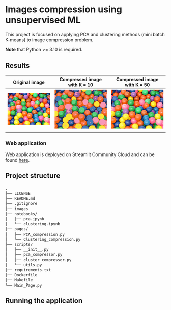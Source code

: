 # Images compression using unsupervised ML

This project is focused on applying PCA and clustering methods (mini batch K-means) to image compression problem.

**Note** that Python >= 3.10 is required.

## Results

|Original image | Compressed image with K = 10 | Compressed image with K = 50 |
|---| --- | ---|
|![](images/drops.jpg)| ![](images/k_10.png)| ![](images/k_50.png)|
||||

### Web application

Web application is deployed on Streamlit Community Cloud and can be found [here](https://unsupervised-ml-image-compression.streamlit.app/).

## Project structure

```
.
├── LICENSE
├── README.md
├── .gitignore
├── images
├── notebooks/
│   ├── pca.ipynb
│   └── clustering.ipynb
├── pages/
│   ├── PCA_compression.py
│   └── Clustering_compression.py
├── scripts/
│   ├── __init__.py
│   ├── pca_compressor.py
│   ├── cluster_compressor.py
│   └── utils.py
├── requirements.txt
├── Dockerfile
├── Makefile
└── Main_Page.py
```

## Running the application

